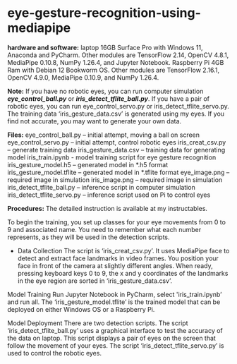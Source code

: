 # eye-gesture-recognition-using-mediapipe
**hardware and software:**
laptop 16GB Surface Pro with Windows 11, Anaconda and PyCharm. Other modules are TensorFlow 2.14, OpenCV 4.8.1, MediaPipe 0.10.8, NumPy 1.26.4, and Jupyter Notebook.
Raspberry Pi 4GB Ram with Debian 12 Bookworm OS. Other modules are TensorFlow 2.16.1, OpenCV 4.9.0, MediaPipe 0.10.9, and NumPy 1.26.4.

**Note:**
If you have no robotic eyes, you can run computer simulation ***eye_control_ball.py*** or ***iris_detect_tflite_ball.py***.
If you have a pair of robotic eyes, you can run eye_control_servo.py or iris_detect_tflite_servo.py.
The training data ‘iris_gesture_data.csv’ is generated using my eyes. If you find not accurate, you may want to generate your own data.

**Files:**
eye_control_ball.py – initial attempt, moving a ball on screen
eye_control_servo.py – initial attempt, control robotic eyes
iris_creat_csv.py – generate training data
iris_gesture_data.csv – training data for generating model
iris_train.ipynb - model training script for eye gesture recognition
iris_gesture_model.h5 – generated model in *.h5 format
iris_gesture_model.tflite – generated model in *.tflite format
eye_image.png – required image in simulation
iris_image.png – required image in simulation	
iris_detect_tflite_ball.py – inference script in computer simulation
iris_detect_tflite_servo.py – inference script used on Pi to control eyes

**Procedures:**
The detailed instruction is available at my instructables.

To begin the training, you set up classes for your eye movements from 0 to 9 and associated name. You need to remember what each number represents, as they will be used in the detection scripts.

- Data Collection
The script is ‘iris_creat_csv.py’. It uses MediaPipe face to detect and extract face landmarks in video frames. You position your face in front of the camera at slightly different angles. When ready, pressing keyboard keys 0 to 9, the x and y coordinates of the landmarks in the eye region are sorted in ‘iris_gesture_data.csv’.

Model Training
Run Jupyter Notebook in PyCharm, select 'iris_train.ipynb’ and run all. The ‘iris_gesture_model.tflite’ is the trained model that can be deployed on either Windows OS or a Raspberry Pi.

Model Deployment
There are two detection scripts. The script ‘iris_detect_tflite_ball.py’ uses a graphical interface to test the accuracy of the data on laptop. This script displays a pair of eyes on the screen that follow the movement of your eyes. The script ‘iris_detect_tflite_servo.py’ is used to control the robotic eyes.

